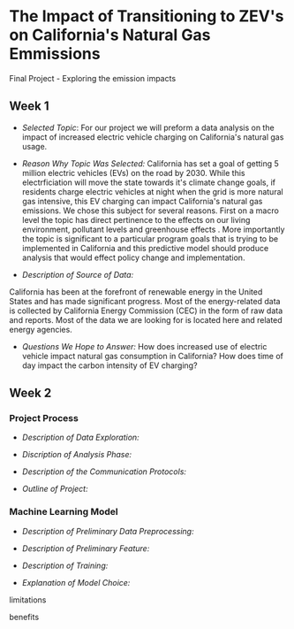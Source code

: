 # The Impact of Transitioning to ZEV's on California's Natural Gas Emmissions
Final Project - Exploring the emission impacts 

## Week 1

- *Selected Topic*: For our project we will preform a data analysis on the impact of increased electric vehicle charging on California's natural gas usage.

- *Reason Why Topic Was Selected:*
California has set a goal of getting 5 million electric vehicles (EVs) on the road by 2030. While this electrficiation will move the state towards it's climate change goals, if residents charge electric vehicles at night when the grid is more natural gas intensive, this EV charging can impact California's natural gas emissions. We chose this subject for several reasons. First on a macro level the topic has direct pertinence to the effects on our living environment, pollutant levels and greenhouse effects . More importantly the topic is significant to a particular program goals that is trying to be implemented in California and this predictive model should produce analysis that would effect policy change and implementation.  

- *Description of Source of Data:*

California has been at the forefront of renewable energy in the United States and has made significant progress. Most of the energy-related data is collected by California Energy Commission (CEC) in the form of raw data and reports. Most of the data we are looking for is located here and related energy agencies. 

- *Questions We Hope to Answer:*
How does increased use of electric vehicle impact natural gas consumption in California?
How does time of day impact the carbon intensity of EV charging?

## Week 2

### Project Process

- *Description of Data Exploration:*

- *Discription of Analysis Phase:*

- *Description of the Communication Protocols:*

- *Outline of Project:*


### Machine Learning Model

- *Description of Preliminary Data Preprocessing:*
 
- *Description of Preliminary Feature:*

- *Description of Training:*
 
- *Explanation of Model Choice:*

limitations

benefits
